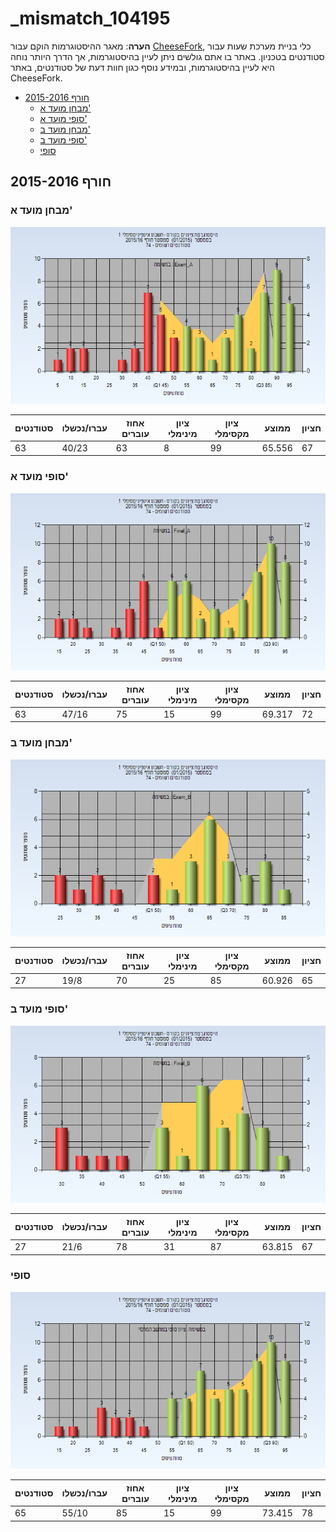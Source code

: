# _mismatch_104195

**הערה**: מאגר ההיסטוגרמות הוקם עבור [CheeseFork](https://cheesefork.cf/), כלי בניית מערכת שעות עבור סטודנטים בטכניון. באתר בו אתם גולשים ניתן לעיין בהיסטוגרמות, אך הדרך היותר נוחה היא לעיין בהיסטוגרמות, ובמידע נוסף כגון חוות דעת של סטודנטים, באתר CheeseFork.

* [חורף 2015-2016](#201501)
  * [מבחן מועד א'](#201501-Exam_A)
  * [סופי מועד א'](#201501-Final_A)
  * [מבחן מועד ב'](#201501-Exam_B)
  * [סופי מועד ב'](#201501-Final_B)
  * [סופי](#201501-Finals)

<h2 id="201501">חורף 2015-2016</h2>

<h3 id="201501-Exam_A">מבחן מועד א'</h3>

![201501 Exam_A](201501/Exam_A.png)

| סטודנטים | עברו/נכשלו | אחוז עוברים | ציון מינימלי | ציון מקסימלי | ממוצע | חציון |
| ---- | ---- | ---- | ---- | ---- | ---- | ---- |
| 63 | 40/23 | 63 | 8 | 99 | 65.556 | 67 |

<h3 id="201501-Final_A">סופי מועד א'</h3>

![201501 Final_A](201501/Final_A.png)

| סטודנטים | עברו/נכשלו | אחוז עוברים | ציון מינימלי | ציון מקסימלי | ממוצע | חציון |
| ---- | ---- | ---- | ---- | ---- | ---- | ---- |
| 63 | 47/16 | 75 | 15 | 99 | 69.317 | 72 |

<h3 id="201501-Exam_B">מבחן מועד ב'</h3>

![201501 Exam_B](201501/Exam_B.png)

| סטודנטים | עברו/נכשלו | אחוז עוברים | ציון מינימלי | ציון מקסימלי | ממוצע | חציון |
| ---- | ---- | ---- | ---- | ---- | ---- | ---- |
| 27 | 19/8 | 70 | 25 | 85 | 60.926 | 65 |

<h3 id="201501-Final_B">סופי מועד ב'</h3>

![201501 Final_B](201501/Final_B.png)

| סטודנטים | עברו/נכשלו | אחוז עוברים | ציון מינימלי | ציון מקסימלי | ממוצע | חציון |
| ---- | ---- | ---- | ---- | ---- | ---- | ---- |
| 27 | 21/6 | 78 | 31 | 87 | 63.815 | 67 |

<h3 id="201501-Finals">סופי</h3>

![201501 Finals](201501/Finals.png)

| סטודנטים | עברו/נכשלו | אחוז עוברים | ציון מינימלי | ציון מקסימלי | ממוצע | חציון |
| ---- | ---- | ---- | ---- | ---- | ---- | ---- |
| 65 | 55/10 | 85 | 15 | 99 | 73.415 | 78 |

